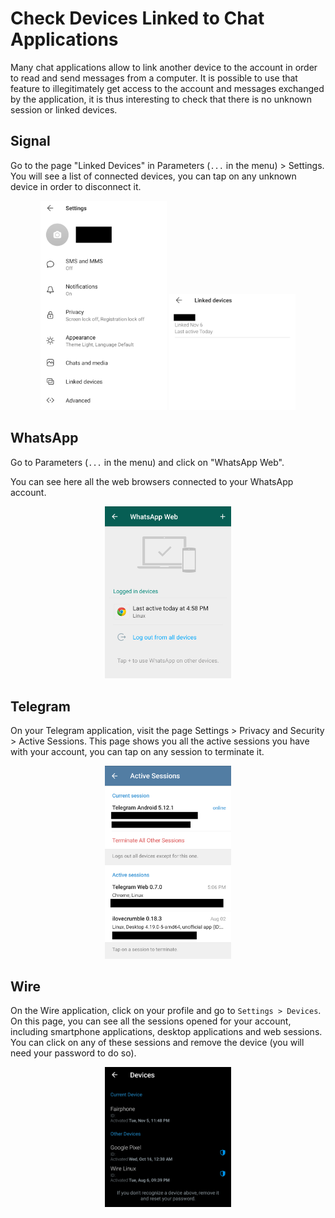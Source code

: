# Check Devices Linked to Chat Applications

Many chat applications allow to link another device to the account in order to read and send messages from a computer. It is possible to use that feature to illegitimately get access to the account and messages exchanged by the application, it is thus interesting to check that there is no unknown session or linked devices.

## Signal

Go to the page "Linked Devices" in Parameters (`...` in the menu) > Settings. You will see a list of connected devices, you can tap on any unknown device in order to disconnect it.

<center>
<img src="../img/signal1.png" style="max-width:40%">
<img src="../img/signal2.png" style="max-width:40%">
</center>

## WhatsApp

Go to Parameters (`...` in the menu) and click on "WhatsApp Web".

You can see here all the web browsers connected to your WhatsApp account.

<center>
<img src="../img/whatsapp.png" style="max-width:40%">
</center>

## Telegram

On your Telegram application, visit the page Settings > Privacy and Security > Active Sessions. This page shows you all the active sessions you have with your account, you can tap on any session to terminate it.

<center>
<img src="../img/telegram.png" style="max-width:40%">
</center>

## Wire

On the Wire application, click on your profile and go to `Settings > Devices`. On this page, you can see all the sessions opened for your account, including smartphone applications, desktop applications and web sessions. You can click on any of these sessions and remove the device (you will need your password to do so).

<center>
<img src="../img/wire.png" style="max-width:40%">
</center>


